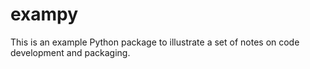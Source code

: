 # exampy

This is an example Python package to illustrate a set of notes on code
development and packaging.
